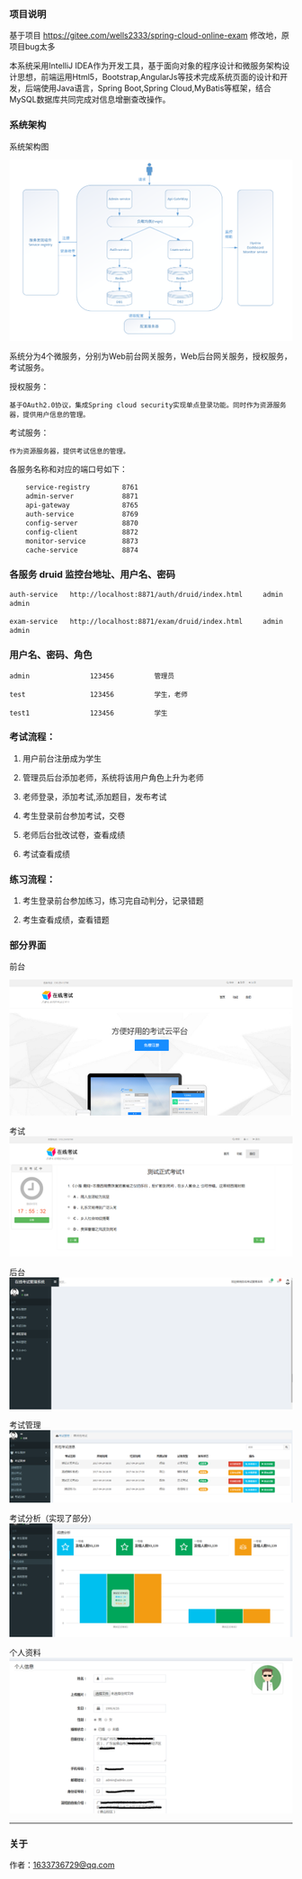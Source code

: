 ### 项目说明

基于项目 https://gitee.com/wells2333/spring-cloud-online-exam 修改地，原项目bug太多

本系统采用IntelliJ IDEA作为开发工具，基于面向对象的程序设计和微服务架构设计思想，前端运用Html5，Bootstrap,AngularJs等技术完成系统页面的设计和开发，后端使用Java语言，Spring Boot,Spring Cloud,MyBatis等框架，结合MySQL数据库共同完成对信息增删查改操作。

### 系统架构

系统架构图

![image](doc/系统架构.png)

系统分为4个微服务，分别为Web前台网关服务，Web后台网关服务，授权服务，考试服务。

授权服务：
    
    基于OAuth2.0协议，集成Spring cloud security实现单点登录功能。同时作为资源服务器，提供用户信息的管理。

考试服务：
    
    作为资源服务器，提供考试信息的管理。

各服务名称和对应的端口号如下：

		service-registry		8761
		admin-server			8871
		api-gateway				8765
		auth-service			8769
		config-server			8870
		config-client			8872
		monitor-service			8873
		cache-service			8874

### 各服务 druid 监控台地址、用户名、密码

    auth-service   http://localhost:8871/auth/druid/index.html     admin           admin
    
    exam-service   http://localhost:8871/exam/druid/index.html     admin           admin


### 用户名、密码、角色

    admin               123456          管理员
    
    test                123456          学生，老师
    
    test1               123456          学生


### 考试流程：

1. 用户前台注册成为学生

2. 管理员后台添加老师，系统将该用户角色上升为老师

3. 老师登录，添加考试,添加题目，发布考试

4. 考生登录前台参加考试，交卷

5. 老师后台批改试卷，查看成绩

6. 考试查看成绩

### 练习流程：

1. 考生登录前台参加练习，练习完自动判分，记录错题

2. 考生查看成绩，查看错题

### 部分界面

前台

![image](images/图片1.png)

考试
![image](images/图片4.png)

后台
![image](images/图片2.png)

考试管理
 ![image](images/图片5.png)

考试分析（实现了部分）
![image](images/图片6.png)

个人资料
![image](images/图片3.png)

***

### 关于

作者：1633736729@qq.com


